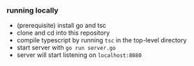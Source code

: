 ### running locally

* (prerequisite) install go and tsc
* clone and cd into this repository
* compile typescript by running `tsc` in the top-level directory
* start server with `go run server.go`
* server will start listening on `localhost:8080`